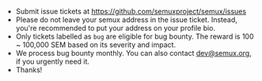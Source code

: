 * Submit issue tickets at https://github.com/semuxproject/semux/issues
* Please do not leave your semux address in the issue ticket. Instead, you're recommended to put your address on your profile bio.
* Only tickets labelled as `bug` are eligible for bug bounty. The reward is 100 ~ 100,000 SEM based on its severity and impact.
* We process bug bounty monthly. You can also contact dev@semux.org, if you urgently need it.
* Thanks!